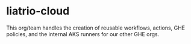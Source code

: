 # liatrio-cloud

This org/team handles the creation of reusable workflows, actions, GHE policies, and the internal AKS runners for our other GHE orgs.

